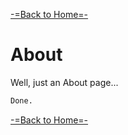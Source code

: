 [-=Back to Home=-](https://funlw65.github.io/)

# About
Well, just an About page...

```markdown
Done.
```
[-=Back to Home=-](https://funlw65.github.io/)  

